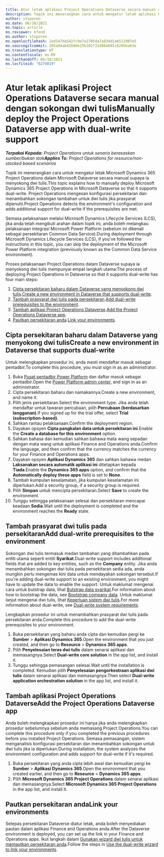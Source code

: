 ```yaml
---
title: Atur letak aplikasi Project Operations Dataverse secara manual dengan sokongan dwi tulis
description: Topik ini menerangkan cara untuk mengatur letak aplikasi Project Operations Dataverse secara manual supaya ia menyokong dwi tulis.
author: stsporen
ms.date: 06/18/2021
ms.topic: article
ms.reviewer: kfend
ms.author: stsporen
ms.openlocfilehash: 2ad147da542fc9e7a2705da7a834d1a6512907e5
ms.sourcegitcommit: 205a94ab4168de25b102f31d00a691c8205ba63e
ms.translationtype: HT
ms.contentlocale: ms-MY
ms.lasthandoff: 06/18/2021
ms.locfileid: "6274019"
---
```

# <a name="manually-deploy-the-project-operations-dataverse-app-with-dual-write-support"></a><span data-ttu-id="b38f2-103">Atur letak aplikasi Project Operations Dataverse secara manual dengan sokongan dwi tulis</span><span class="sxs-lookup"><span data-stu-id="b38f2-103">Manually deploy the Project Operations Dataverse app with dual-write support</span></span>

<span data-ttu-id="b38f2-104">_**Terpakai Kepada:** Project Operations untuk senario berasaskan sumber/bukan stok_</span><span class="sxs-lookup"><span data-stu-id="b38f2-104">_**Applies To:** Project Operations for resource/non-stocked based scenarios_</span></span>

<span data-ttu-id="b38f2-105">Topik ini menerangkan cara untuk mengatur letak Microsoft Dynamics 365 Project Operations dalam Microsoft Dataverse secara manual supaya ia menyokong dwi tulis.</span><span class="sxs-lookup"><span data-stu-id="b38f2-105">This topic explains how to manually deploy Microsoft Dynamics 365 Project Operations in Microsoft Dataverse so that it supports dual-write.</span></span> <span data-ttu-id="b38f2-106">Project Operations mengesan konfigurasi persekitaran dan menambahkan sokongan tambahan untuk dwi tulis jika prasyarat dipenuhi.</span><span class="sxs-lookup"><span data-stu-id="b38f2-106">Project Operations detects the environment's configuration and adds additional support for dual-write if the prerequisites are met.</span></span>

<span data-ttu-id="b38f2-107">Semasa pelaksanaan melalui Microsoft Dynamics Lifecycle Services (LCS), jika anda telah mengikuti arahan dalam topik ini, anda boleh melangkau pelaksanaan integrasi Microsoft Power Platform (sebelum ini dikenali sebagai persekitaran Common Data Service).</span><span class="sxs-lookup"><span data-stu-id="b38f2-107">During deployment through Microsoft Dynamics Lifecycle Services (LCS), if you've followed the instructions in this topic, you can skip the deployment of the Microsoft Power Platform integration (previously known as the Common Data Service environment).</span></span>

<span data-ttu-id="b38f2-108">Proses pelaksanaan Project Operations dalam Dataverse supaya ia menyokong dwi tulis mempunyai empat langkah utama:</span><span class="sxs-lookup"><span data-stu-id="b38f2-108">The process of deploying Project Operations in Dataverse so that it supports dual-write has four main steps:</span></span>

1. <span data-ttu-id="b38f2-109">[Cipta persekitaran baharu dalam Dataverse yang menyokong dwi tulis](#create).</span><span class="sxs-lookup"><span data-stu-id="b38f2-109">[Create a new environment in Dataverse that supports dual-write](#create).</span></span>
2. <span data-ttu-id="b38f2-110">[Tambah prasyarat dwi tulis pada persekitaran](#prerequisites).</span><span class="sxs-lookup"><span data-stu-id="b38f2-110">[Add dual-write prerequisites to the environment](#prerequisites).</span></span>
3. <span data-ttu-id="b38f2-111">[Tambah aplikasi Project Operations Dataverse](#dataverse).</span><span class="sxs-lookup"><span data-stu-id="b38f2-111">[Add the Project Operations Dataverse app](#dataverse).</span></span>
4. <span data-ttu-id="b38f2-112">[Pautkan persekitaran anda](#link).</span><span class="sxs-lookup"><span data-stu-id="b38f2-112">[Link your environments](#link).</span></span>

## <a name="create-a-new-environment-in-dataverse-that-supports-dual-write"></a><a name="create"></a><span data-ttu-id="b38f2-113">Cipta persekitaran baharu dalam Dataverse yang menyokong dwi tulis</span><span class="sxs-lookup"><span data-stu-id="b38f2-113">Create a new environment in Dataverse that supports dual-write</span></span>

<span data-ttu-id="b38f2-114">Untuk melengkapkan prosedur ini, anda mesti mendaftar masuk sebagai pentadbir.</span><span class="sxs-lookup"><span data-stu-id="b38f2-114">To complete this procedure, you must sign in as an administrator.</span></span>

1. <span data-ttu-id="b38f2-115">Buka [Pusat pentadbir Power Platform](https://admin.powerplatform.com) dan daftar masuk sebagai pentadbir.</span><span class="sxs-lookup"><span data-stu-id="b38f2-115">Open the [Power Platform admin center](https://admin.powerplatform.com), and sign in as an administrator.</span></span>
2. <span data-ttu-id="b38f2-116">Cipta persekitaran baharu dan namakannya.</span><span class="sxs-lookup"><span data-stu-id="b38f2-116">Create a new environment, and name it.</span></span>
3. <span data-ttu-id="b38f2-117">Pilih jenis persekitaran.</span><span class="sxs-lookup"><span data-stu-id="b38f2-117">Select the environment type.</span></span> <span data-ttu-id="b38f2-118">Jika anda telah mendaftar untuk tawaran percubaan, pilih **Percubaan (berdasarkan langganan)**.</span><span class="sxs-lookup"><span data-stu-id="b38f2-118">If you signed up for the trial offer, select **Trial (subscription-based)**.</span></span>
4. <span data-ttu-id="b38f2-119">Sahkan rantau pelaksanaan.</span><span class="sxs-lookup"><span data-stu-id="b38f2-119">Confirm the deployment region.</span></span>
5. <span data-ttu-id="b38f2-120">Dayakan opsyen **Cipta pangkalan data untuk persekitaran ini**.</span><span class="sxs-lookup"><span data-stu-id="b38f2-120">Enable the **Create a database for this environment** option.</span></span> 
6. <span data-ttu-id="b38f2-121">Sahkan bahasa dan kemudian sahkan bahawa mata wang sepadan dengan mata wang untuk aplikasi Finance and Operations anda.</span><span class="sxs-lookup"><span data-stu-id="b38f2-121">Confirm the language, and then confirm that the currency matches the currency for your Finance and Operations apps.</span></span>
7. <span data-ttu-id="b38f2-122">Dayakan opsyen **Aplikasi Dynamics 365** dan sahkan bahawa medan **Laksanakan secara automatik aplikasi ini** ditetapkan kepada **Tiada**.</span><span class="sxs-lookup"><span data-stu-id="b38f2-122">Enable the **Dynamics 365 apps** option, and confirm that the **Automatically deploy these apps** field is set to **None**.</span></span>
8. <span data-ttu-id="b38f2-123">Tambah kumpulan keselamatan, jika kumpulan keselamatan ini diperlukan.</span><span class="sxs-lookup"><span data-stu-id="b38f2-123">Add a security group, if a security group is required.</span></span>
9. <span data-ttu-id="b38f2-124">Pilih **Simpan** untuk mencipta persekitaran.</span><span class="sxs-lookup"><span data-stu-id="b38f2-124">Select **Save** to create the environment.</span></span>
10. <span data-ttu-id="b38f2-125">Tunggu sehingga pelaksanaan selesai dan persekitaran mencapai keadaan **Sedia**.</span><span class="sxs-lookup"><span data-stu-id="b38f2-125">Wait until the deployment is completed and the environment reaches the **Ready** state.</span></span>

## <a name="add-dual-write-prerequisites-to-the-environment"></a><a name="prerequisites"></a><span data-ttu-id="b38f2-126">Tambah prasyarat dwi tulis pada persekitaran</span><span class="sxs-lookup"><span data-stu-id="b38f2-126">Add dual-write prerequisites to the environment</span></span>

<span data-ttu-id="b38f2-127">Sokongan dwi tulis termasuk medan tambahan yang ditambahkan pada entiti utama seperti entiti **Syarikat**.</span><span class="sxs-lookup"><span data-stu-id="b38f2-127">Dual-write support includes additional fields that are added to key entities, such as the **Company** entity.</span></span> <span data-ttu-id="b38f2-128">Jika anda menambahkan sokongan dwi tulis pada persekitaran sedia ada, anda mungkin perlu mengemas kini data untuk mendayakan sokongan tersebut.</span><span class="sxs-lookup"><span data-stu-id="b38f2-128">If you're adding dual-write support to an existing environment, you might have to update the data to enable the support.</span></span> <span data-ttu-id="b38f2-129">Untuk maklumat mengenai cara untuk butstrap data, lihat [Butstrap data syarikat](/dynamics365/fin-ops-core/dev-itpro/data-entities/dual-write/bootstrap-company-data).</span><span class="sxs-lookup"><span data-stu-id="b38f2-129">For information about how to bootstrap the data, see [Bootstrap company data](/dynamics365/fin-ops-core/dev-itpro/data-entities/dual-write/bootstrap-company-data).</span></span> <span data-ttu-id="b38f2-130">Untuk maklumat lanjut mengenai dwi tulis, lihat [Keperluan sistem dwi tulis](/dynamics365/fin-ops-core/dev-itpro/data-entities/dual-write/dual-write-system-req).</span><span class="sxs-lookup"><span data-stu-id="b38f2-130">For more information about dual-write, see [Dual-write system requirements](/dynamics365/fin-ops-core/dev-itpro/data-entities/dual-write/dual-write-system-req).</span></span>

<span data-ttu-id="b38f2-131">Lengkapkan prosedur ini untuk menambahkan prasyarat dwi tulis pada persekitaran anda.</span><span class="sxs-lookup"><span data-stu-id="b38f2-131">Complete this procedure to add the dual-write prerequisites to your environment.</span></span>

1. <span data-ttu-id="b38f2-132">Buka persekitaran yang baharu anda cipta dan kemudian pergi ke **Sumber** \> **Aplikasi Dynamics 365**.</span><span class="sxs-lookup"><span data-stu-id="b38f2-132">Open the environment that you just created, and then go to **Resource** \> **Dynamics 365 apps**.</span></span>
2. <span data-ttu-id="b38f2-133">Pilih **Penyelesaian teras dwi tulis** dalam senarai aplikasi dan memasangnya.</span><span class="sxs-lookup"><span data-stu-id="b38f2-133">Select **Dual-write core solution** in the app list, and install it.</span></span>
3. <span data-ttu-id="b38f2-134">Tunggu sehingga pemasangan selesai.</span><span class="sxs-lookup"><span data-stu-id="b38f2-134">Wait until the installation is completed.</span></span> <span data-ttu-id="b38f2-135">Kemudian pilih **Penyelesaian pengorkestraan aplikasi dwi tulis** dalam senarai aplikasi dan memasangnya.</span><span class="sxs-lookup"><span data-stu-id="b38f2-135">Then select **Dual-write application orchestration solution** in the app list, and install it.</span></span>

## <a name="add-the-project-operations-dataverse-app"></a><a name="dataverse"></a><span data-ttu-id="b38f2-136">Tambah aplikasi Project Operations Dataverse</span><span class="sxs-lookup"><span data-stu-id="b38f2-136">Add the Project Operations Dataverse app</span></span>

<span data-ttu-id="b38f2-137">Anda boleh melengkapkan prosedur ini hanya jika anda melengkapkan prosedur sebelumnya sebelum anda memasang Project Operations.</span><span class="sxs-lookup"><span data-stu-id="b38f2-137">You can complete this procedure only if you completed the previous procedures before you installed Project Operations.</span></span> <span data-ttu-id="b38f2-138">Semasa pemasangan, sistem menganalisis konfigurasi persekitaran dan menambahkan sokongan untuk dwi tulis jika ia diperlukan.</span><span class="sxs-lookup"><span data-stu-id="b38f2-138">During installation, the system analyzes the environment configuration and adds support for dual-write if it's required.</span></span>

1. <span data-ttu-id="b38f2-139">Buka persekitaran yang anda cipta lebih awal dan kemudian pergi ke **Sumber** \> **Aplikasi Dynamics 365**.</span><span class="sxs-lookup"><span data-stu-id="b38f2-139">Open the environment that you created earlier, and then go to **Resource** \> **Dynamics 365 apps**.</span></span>
2. <span data-ttu-id="b38f2-140">Pilih **Microsoft Dynamics 365 Project Operations** dalam senarai aplikasi dan memasangnya.</span><span class="sxs-lookup"><span data-stu-id="b38f2-140">Select **Microsoft Dynamics 365 Project Operations** in the app list, and install it.</span></span>

## <a name="link-your-environments"></a><a name="link"></a><span data-ttu-id="b38f2-141">Pautkan persekitaran anda</span><span class="sxs-lookup"><span data-stu-id="b38f2-141">Link your environments</span></span>

<span data-ttu-id="b38f2-142">Selepas persekitaran Dataverse diatur letak, anda boleh menyediakan pautan dalam aplikasi Finance and Operations anda.</span><span class="sxs-lookup"><span data-stu-id="b38f2-142">After the Dataverse environment is deployed, you can set up the link in your Finance and Operations apps.</span></span> <span data-ttu-id="b38f2-143">Ikut langkah dalam [Gunakan wizard dwi tulis untuk memautkan persekitaran anda](/dynamics365/fin-ops-core/dev-itpro/data-entities/dual-write/link-your-environment).</span><span class="sxs-lookup"><span data-stu-id="b38f2-143">Follow the steps in [Use the dual-write wizard to link your environments](/dynamics365/fin-ops-core/dev-itpro/data-entities/dual-write/link-your-environment).</span></span>
